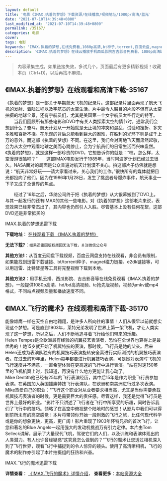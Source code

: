 ```yaml
---
layout: default
title: '电影《IMAX.执着的梦想》下载资源/在线播放/视频地址/1080p/高清/蓝光'
date: "2021-07-10T14:39:48+0800"
last_modified_at: "2021-07-10T14:39:48+0800"
permalink: /35167/
categories: 电影
cover:
tags: 电影
keywords: 'IMAX.执着的梦想,在线免费看,1080p高清,bt种子,torrent,百度云盘,magnet,磁力链,迅雷下载资源'
description: '《IMAX.执着的梦想》在线云播放手机西瓜影院吉吉影音免费看，1080p高清bd/hd未删减完整版和tc抢先枪版，mkv/mp4格式，附带bt/torrent种子、magnet/磁力链、百度云盘、网盘资源迅雷下载链接'
---
```


>内容采集生成，如果链接失效，多试几个，页面最后有更多精彩视频！收藏本页（Ctrl+D)，以后再找不麻烦。


## 《IMAX.执着的梦想》在线观看和高清下载-35167

《执着的梦想》是一部关于早期航天飞机的纪录片。这部纪录片里面再现了航天飞机的发射、着陆过程以及宇航员的太空生活。片中最令人瞩目的片段不但有从太空拍摄的地球全景，还有宇航员们，尤其是美国第一个女宇航员太空行走的特写。<br />　　当我们回顾所有那些电影和DVD中有关人类探索太空的情节时，通常我们会想到什么？奋斗。航天计划从一开始就是无止境的冲突和混乱、试验和挫折、多灾多难和百折不挠。在乐观的背后总能看到巨大的困难，在胜利的光环下则是成千上万的意外。而这部《执着的梦想》不同。在这里，我们会对离地飞天而肃然起敬，会为从太空中观看地球之美而心跳停止，会为宇航员们的日常生活而兴味盎然。《执着的梦想》，就是这样一部珍贵的DVD，它想告诉你的就是：“嘿，怎么样，太空漫游很酷吧？”　　这部IMAX电影发行于1985年，当时阿波罗计划已经过去很久。NASA面对的局面是公众普遍对航天计划漠不关心。拍这部片子仿佛就是想说：&ldquo;航天非常好玩——请大家看过来，关心我们的工作。&rdquo;很快所有的媒体就把目光都投向了他们，因为在1986年1月28日，发生了挑战者号爆炸事件，航天事业一下子又成了全世界的焦点。</p>　　经过了16年之后，华纳公司终于把《执着的梦想》从大银幕搬到了DVD上。与其一起发行的还有IMAX的其他一些电影。对《执着的梦想》这部老片来说，表现效果已经非常杰出了，其内容也仍然引人入胜。尽管基本上没有任何花絮，这部DVD还是非常抵买的</p>


IMAX.执着的梦想迅雷下载

**下载地址**： [在线观看下载 《IMAX.执着的梦想》](https://www.993dy.com//vod-detail-id-13810.html) 


**无法下载?**：`如果迅雷因版权原因无法下载，关注微信公众号 `

**其他方法1**：从百度云网盘下载视频，百度云网盘支持在线观看，非会员有限制，如果能找到迅雷下载链接、bt/torrent种子、magnet磁力链接、e2dk链接等，可以用迅雷、比特彗星等工具将完整视频下载到本地。

**其他方法2**：用手机云播、西瓜影院、吉吉影音等在线免费观看《IMAX.执着的梦想》，一般提供1080p高清、hd/bd高清视频、tc抢先版视频，视频为mkv或mp4格式，不同站点视频质量和播放速度不同。


## 《IMAX.飞行的魔术》在线观看和高清下载-35170

能像雄鹰一样在天空自由地翱翔，是许多人所向往的事情！人们从很早以前就想实现这个梦想。可是直到1903年，莱特兄弟发明了世界上第一架飞机，才让人类实现了这一梦想，所以之后，人们不断地追寻着飞行给他们带来的乐趣。<br />Helen Tempes是全欧洲最有经验的机翼技艺表演者，恐怕在全世界也算得上是最优秀的！她15岁就开始了机翼特技的表演，那时候，飞行员是她的父亲。后来Helen还成为表演队独有的机翼技巧表演旋转安全索进行实际测试的机翼技巧表演者。在过去的19年里，Helen每年都要进行机翼技巧表演，可是她对表演时飞机的飞行速度并不满意，一直希望体验在更高速的飞行中进行表演。"站在时速150英里的飞机机翼上时，我知道，再没有什么地方更能让我心动了。<br />Mike Dentith他已经有25年的飞行表演经历，其中后15年是作为职业飞行员参加表演。在英国加入英国雄鹰特技飞行表演队，在欧洲和南美洲进行过多次表演。Mike热爱自己的职业："飞行这个职业对从业者要求相当高，尤其是当你需要承载机翼技巧表演者的时候，更是需要巨大的责任感。尽管这样，我还是觉得飞行员是世界上最好的职业。"影片不只讲述了飞行者在飞行中所享受的乐趣，同时告诉我们了飞行中的技巧。领略了在高空中俯视整个陆地时的感觉！从影片中我们可以得到前所未有的高空感觉！本片将带领你开始一段刺激的飞行之旅，比任何现代科学或是你的想象更快，更高，更广阔！影片重现了1903年怀特兄弟的首次飞行，让您和著名的Blue Angels一起用强大的发动机挑战万有引力定律。本片由Tom Selleck讲解，展示了大量现代飞机，驾驶它们的人们，以及训练和表演体现出的人类潜力。有人也许曾经疑惑&ldquo;这究竟怎么做到的？”飞行的魔术让您透过相机深入到了飞行世界，观看飞行中捕捉到的令人惊异的镜头。使用了高清晰相机，飞行的魔术的制作亦引起了本片拍摄组的狂热和兴奋。<br />


IMAX.飞行的魔术迅雷下载

**详情查看**： [《IMAX.飞行的魔术》详情介绍](/movie/35170/)， **查看更多**：[本站资源大全](/movie/t/all/)

